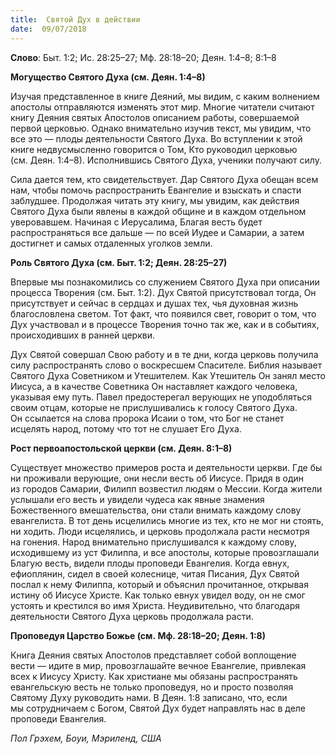 ```yaml
---
title:  Святой Дух в действии
date:  09/07/2018
---
```


**Слово**: Быт. 1:2; Ис. 28:25–27; Мф. 28:18–20; Деян. 1:4–8; 8:1–8

**Могущество Святого Духа (см. Деян. 1:4–8)**

Изучая представленное в книге Деяний, мы видим, с каким волнением апостолы отправляются изменять этот мир. Многие читатели считают книгу Деяния святых Апостолов описанием работы, совершаемой первой церковью. Однако внимательно изучив текст, мы увидим, что все это — плоды деятельности Святого Духа. Во вступлении к этой книге недвусмысленно говорится о Том, Кто руководил церковью (см. Деян. 1:4–8). Исполнившись Святого Духа, ученики получают силу.

Сила дается тем, кто свидетельствует. Дар Святого Духа обещан всем нам, чтобы помочь распространить Евангелие и взыскать и спасти заблудшее. Продолжая читать эту книгу, мы увидим, как действия Святого Духа были явлены в каждой общине и в каждом отдельном уверовавшем. Начиная с Иерусалима, Благая весть будет распространяться все дальше — по всей Иудее и Самарии, а затем достигнет и самых отдаленных уголков земли.

**Роль Святого Духа (см. Быт. 1:2; Деян. 28:25–27)**

Впервые мы познакомились со служением Святого Духа при описании процесса Творения (см. Быт. 1:2). Дух Святой присутствовал тогда, Он присутствует и сейчас в сердцах и душах тех, чья духовная жизнь благословлена светом. Тот факт, что появился свет, говорит о том, что Дух участвовал и в процессе Творения точно так же, как и в событиях, происходивших в ранней церкви.

Дух Святой совершал Свою работу и в те дни, когда церковь получила силу распространять слово о воскресшем Спасителе. Библия называет Святого Духа Советником и Утешителем. Как Утешитель Он занял место Иисуса, а в качестве Советника Он наставляет каждого человека, указывая ему путь. Павел предостерегал верующих не уподобляться своим отцам, которые не прислушивались к голосу Святого Духа. Он ссылается на слова пророка Исаии о том, что Бог не станет исцелять народ, потому что тот не слушает Его Духа.

**Рост первоапостольской церкви (см. Деян. 8:1–8)**

Существует множество примеров роста и деятельности церкви. Где бы ни проживали верующие, они несли весть об Иисусе. Придя в один из городов Самарии, Филипп возвестил людям о Мессии. Когда жители услышали его весть и увидели чудеса как явные знамения Божественного вмешательства, они стали внимать каждому слову евангелиста. В тот день исцелились многие из тех, кто не мог ни стоять, ни ходить. Люди исцелялись, и церковь продолжала расти несмотря на гонения. Народ внимательно прислушивался к каждому слову, исходившему из уст Филиппа, и все апостолы, которые провозглашали Благую весть, видели плоды проповеди Евангелия. Когда евнух, ефиоплянин, сидел в своей колеснице, читая Писания, Дух Святой послал к нему Филиппа, который и объяснил прочитанное, открывая истину об Иисусе Христе. Как только евнух увидел воду, он не смог устоять и крестился во имя Христа. Неудивительно, что благодаря деятельности Святого Духа церковь продолжала расти.

**Проповедуя Царство Божье (см. Мф. 28:18–20; Деян. 1:8)**

Книга Деяния святых Апостолов представляет собой воплощение вести — идите в мир, провозглашайте вечное Евангелие, привлекая всех к Иисусу Христу. Как христиане мы обязаны распространять евангельскую весть не только проповедуя, но и просто позволяя Святому Духу руководить нами. В Деян. 1:8 записано, что, если мы сотрудничаем с Богом, Святой Дух будет направлять нас в деле проповеди Евангелия.

_Пол Грэхем, Боуи, Мэриленд, США_